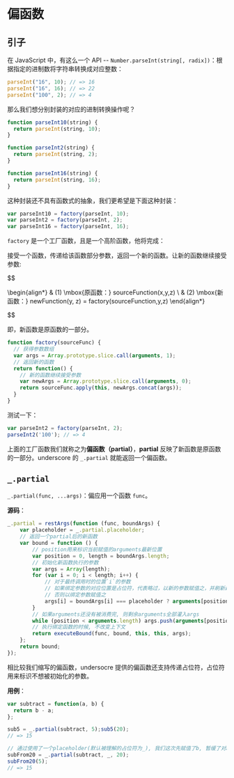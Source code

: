 偏函数
======

引子
----

在 JavaScript 中，有这么一个 API -- `Number.parseInt(string[, radix])`：根据指定的进制数将字符串转换成对应整数：

```js
parseInt("16", 10); // => 16
parseInt("16", 16); // => 22
parseInt("100", 2); // => 4
```

那么我们想分别封装的对应的进制转换操作呢？

```js
function parseInt10(string) {
  return parseInt(string, 10);
}

function parseInt2(string) {
  return parseInt(string, 2);
}

function parseInt16(string) {
  return parseInt(string, 16);
}
```

这种封装还不具有函数式的抽象，我们更希望是下面这种封装：

```js
var parseInt10 = factory(parseInt, 10);
var parseInt2 = factory(parseInt, 2);
var parseInt16 = factory(parseInt, 16);
```

`factory` 是一个工厂函数，且是一个高阶函数，他将完成：

接受一个函数，传递给该函数部分参数，返回一个新的函数。让新的函数继续接受参数:

$$

\begin{align*}
& (1) \mbox{原函数：} sourceFunction(x,y,z) \\
& (2) \mbox{新函数：} newFunction(y, z) = factory(sourceFunction,y,z)
\end{align*}

$$

即，新函数是原函数的一部分。

```js
function factory(sourceFunc) {
  // 获得参数数组
  var args = Array.prototype.slice.call(arguments, 1);
  // 返回新的函数
  return function() {
    // 新的函数继续接受参数
    var newArgs = Array.prototype.slice.call(arguments, 0);
    return sourceFunc.apply(this, newArgs.concat(args));
  }
}
```

测试一下：

```js
var parseInt2 = factory(parseInt, 2);
parseInt2('100'); // => 4
```

上面的工厂函数我们就称之为**偏函数（partial）**，**partial** 反映了新函数是原函数的一部分。underscore 的 `_.partial` 就能返回一个偏函数。

`_.partial`
-----------

`_.partial(func, ...args)`：偏应用一个函数 `func`。

**源码**：

```js
_.partial = restArgs(function (func, boundArgs) {
    var placeholder = _.partial.placeholder;
    // 返回一个partial后的新函数
    var bound = function () {
        // position用来标识当前赋值的arguments最新位置
        var position = 0, length = boundArgs.length;
        // 初始化新函数执行的参数
        var args = Array(length);
        for (var i = 0; i < length; i++) {
            // 对于最终调用时的位置`i`的参数
            // 如果绑定参数的对应位置是占位符，代表略过，以新的参数赋值之，并刷新最新的赋值位置`position`
            // 否则以绑定参数赋值之
            args[i] = boundArgs[i] === placeholder ? arguments[position++] : boundArgs[i];
        }
        // 如果arguments还没有被消费完, 则剩余arguments全部灌入args
        while (position < arguments.length) args.push(arguments[position++]);
        // 执行绑定函数的时候, 不改变上下文
        return executeBound(func, bound, this, this, args);
    };
    return bound;
});
```

相比较我们缩写的偏函数，undersocre 提供的偏函数还支持传递占位符，占位符用来标识不想被初始化的参数。

**用例**：

```js
var subtract = function(a, b) {
  return b - a;
};

sub5 = _.partial(subtract, 5);sub5(20);
// => 15

// 通过使用了一个placeholder(默认被理解的占位符为_), 我们这次先赋值了b, 暂缓了对a的赋值
subFrom20 = _.partial(subtract, _, 20);
subFrom20(5);
// => 15
```
